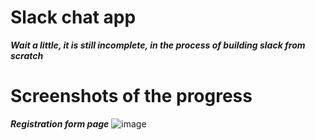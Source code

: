 # Slack chat app

***Wait a little, it is still incomplete, in the process of building slack from scratch***


# Screenshots of the progress

***Registration form page***
![image](https://user-images.githubusercontent.com/81863474/190839605-48ae551c-cf8c-490b-b155-da4b49e0860e.png)

